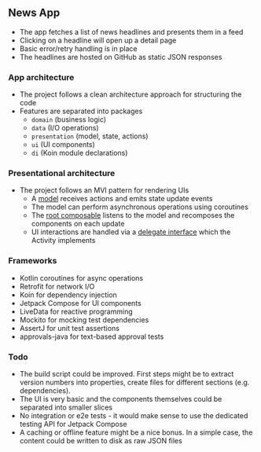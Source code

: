 ## News App
- The app fetches a list of news headlines and presents them in a feed
- Clicking on a headline will open up a detail page
- Basic error/retry handling is in place
- The headlines are hosted on GitHub as static JSON responses

### App architecture
- The project follows a clean architecture approach for structuring the code
- Features are separated into packages
    - `domain` (business logic)
    - `data` (I/O operations)
    - `presentation` (model, state, actions)
    - `ui` (UI components) 
    - `di` (Koin module declarations)
  
### Presentational architecture
- The project follows an MVI pattern for rendering UIs
    - A [model](https://github.com/greghynds/clean-feed/blob/main/app/src/main/java/com/allsouls/newsapp/feed/presentation/FeedModel.kt) receives actions and emits state update events
    - The model can perform asynchronous operations using coroutines 
    - The [root composable](https://github.com/greghynds/clean-feed/blob/main/app/src/main/java/com/allsouls/newsapp/feed/ui/FeedUi.kt) listens to the model and recomposes the components on each update 
    - UI interactions are handled via a [delegate interface](https://github.com/greghynds/clean-feed/blob/main/app/src/main/java/com/allsouls/newsapp/feed/presentation/FeedDelegate.kt) which the Activity implements 
  
### Frameworks
- Kotlin coroutines for async operations
- Retrofit for network I/O
- Koin for dependency injection
- Jetpack Compose for UI components
- LiveData for reactive programming  
- Mockito for mocking test dependencies
- AssertJ for unit test assertions
- approvals-java for text-based approval tests

###  Todo
- The build script could be improved. First steps might be to extract version numbers into properties, create files for different sections (e.g. dependencies). 
- The UI is very basic and the components themselves could be separated into smaller slices
- No integration or e2e tests - it would make sense to use the dedicated testing API for Jetpack Compose
- A caching or offline feature might be a nice bonus. In a simple case, the content could be written to disk as raw JSON files
